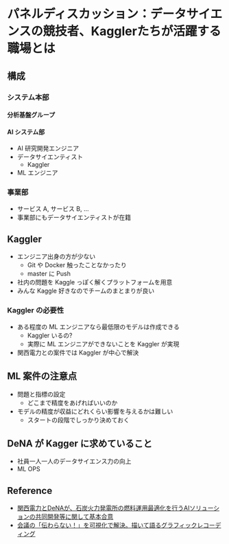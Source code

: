# パネルディスカッション：データサイエンスの競技者、Kagglerたちが活躍する職場とは
## 構成
### システム本部
#### 分析基盤グループ
#### AI システム部
- AI 研究開発エンジニア
- データサイエンティスト
    - Kaggler
- ML エンジニア
### 事業部
- サービス A, サービス B, ...
- 事業部にもデータサイエンティストが在籍

## Kaggler
- エンジニア出身の方が少ない
    - Git や Docker 触ったことなかったり
    - master に Push
- 社内の問題を Kaggle っぽく解くプラットフォームを用意
- みんな Kaggle 好きなのでチームのまとまりが良い
### Kaggler の必要性
- ある程度の ML エンジニアなら最低限のモデルは作成できる
    - Kaggler いるの?
    - 実際に ML エンジニアができないことを Kaggler が実現
- 関西電力との案件では Kaggler が中心で解決

## ML 案件の注意点
- 問題と指標の設定
    - どこまで精度をあげればいいのか
- モデルの精度が収益にどれくらい影響を与えるかは難しい
    - スタートの段階でしっかり決めておく

## DeNA が Kagger に求めていること
- 社員一人一人のデータサイエンス力の向上
- ML OPS

## Reference
- [関西電力とDeNAが、石炭火力発電所の燃料運用最適化を行うAIソリューションの共同開発等に関して基本合意](https://www.kepco.co.jp/corporate/pr/2019/0205_1j.html)
- [会議の「伝わらない！」を可視化で解決。描いて語るグラフィックレコーディング](https://fullswing.dena.com/archives/424)